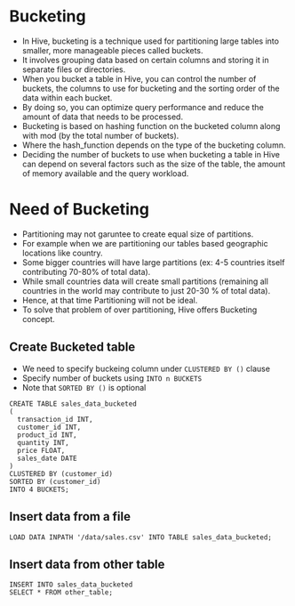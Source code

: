 # Bucketing
- In Hive, bucketing is a technique used for partitioning large tables into smaller, more manageable pieces called buckets. 
- It involves grouping data based on certain columns and storing it in separate files or directories.
- When you bucket a table in Hive, you can control the number of buckets, the columns to use for bucketing and the sorting order of the data within each bucket. 
- By doing so, you can optimize query performance and reduce the amount of data that needs to be processed.
- Bucketing is based on hashing function on the bucketed column along with mod (by the total number of buckets).
- Where the hash_function depends on the type of the bucketing column.
- Deciding the number of buckets to use when bucketing a table in Hive can depend on several factors such as the size of the table, the amount of memory available and the query workload.

# Need of Bucketing
- Partitioning may not garuntee to create equal size of partitions.
- For example when we are partitioning our tables based geographic locations like country. 
- Some bigger countries will have large partitions (ex: 4-5 countries itself contributing 70-80% of total data).
- While small countries data will create small partitions (remaining all countries in the world may contribute to just 20-30 % of total data). 
- Hence, at that time Partitioning will not be ideal.
- To solve that problem of over partitioning, Hive offers Bucketing concept.

## Create Bucketed table
- We need to specify buckeing column under ```CLUSTERED BY ()``` clause
- Specify number of buckets using ```INTO n BUCKETS```
- Note that ```SORTED BY ()``` is optional
```
CREATE TABLE sales_data_bucketed
(
  transaction_id INT,
  customer_id INT,
  product_id INT,
  quantity INT,
  price FLOAT,
  sales_date DATE
)
CLUSTERED BY (customer_id)
SORTED BY (customer_id)
INTO 4 BUCKETS;
```

## Insert data from a file
```
LOAD DATA INPATH '/data/sales.csv' INTO TABLE sales_data_bucketed;
```

## Insert data from other table
```
INSERT INTO sales_data_bucketed
SELECT * FROM other_table;
```

